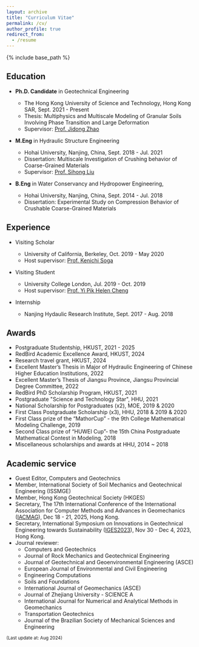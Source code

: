 ```yaml
---
layout: archive
title: "Curriculum Vitae"
permalink: /cv/
author_profile: true
redirect_from:
  - /resume
---
```

{% include base_path %}

Education
-----
* __Ph.D. Candidate__ in Geotechnical Engineering
  * The Hong Kong University of Science and Technology, Hong Kong SAR, Sept. 2021 - Present
  * Thesis: Multiphysics and Multiscale Modeling of Granular Soils Involving Phase Transition and Large Deformation
  * Supervisor: [Prof. Jidong Zhao](http://jzhao.people.ust.hk/group.html)

* __M.Eng__ in Hydraulic Structure Engineering
  * Hohai University, Nanjing, China, Sept. 2018 - Jul. 2021
  * Dissertation: Multiscale Investigation of Crushing behavior of Coarse-Grained Materials
  * Supervisor: [Prof. Sihong Liu](https://www.shliu.com/)

* __B.Eng__ in Water Conservancy and Hydropower Engineering, 
  * Hohai University, Nanjing, China, Sept. 2014 - Jul. 2018
  * Dissertation: Experimental Study on Compression Behavior of Crushable Coarse-Grained Materials 

Experience
-----
* Visiting Scholar	
  * University of California, Berkeley, Oct. 2019 - May 2020
  * Host supervisor: [Prof. Kenichi Soga](http://geomechanics.berkeley.edu/people/soga/)

* Visiting Student	
  * University College London, Jul. 2019 - Oct. 2019
  * Host supervisor: [Prof. Yi Pik Helen Cheng](https://profiles.ucl.ac.uk/6010)

* Internship	
  * Nanjing Hydaulic Research Institute, Sept. 2017 - Aug. 2018
  
Awards
-----
* Postgraduate Studentship, HKUST, 2021 - 2025
* RedBird Academic Excellence Award, HKUST, 2024
* Research travel grant, HKUST, 2024
* Excellent Master’s Thesis in Major of Hydraulic Engineering of Chinese Higher Education Institutions, 2022
* Excellent Master’s Thesis of Jiangsu Province, Jiangsu Provincial Degree Committee, 2022
* RedBird PhD Scholarship Program, HKUST, 2021
* Postgraduate "Science and Technology Star", HHU, 2021
* National Scholarship for Postgraduates (x2), MOE, 2019 & 2020
* First Class Postgraduate Scholarship (x3), HHU, 2018 & 2019 & 2020
* First Class prize of the “MathorCup” - the 9th College Mathematical Modeling Challenge, 2019  
* Second Class prize of “HUWEI Cup”- the 15th China Postgraduate Mathematical Contest in Modeling, 2018  
* Miscellaneous scholarships and awards at HHU, 2014 ~ 2018

Academic service
-----
* Guest Editor, Computers and Geotechnics
* Member, International Society of Soil Mechanics and Geotechnical Engineering (ISSMGE)
* Member, Hong Kong Geotechnical Society (HKGES)
* Secretary, The 17th International Conference of the International Association for Computer Methods and Advances in Geomechanics ([IACMAG](http://iacmag2025.com/)), Dec 18 - 21, 2025, Hong Kong.
* Secretary, International Symposium on Innovations in Geotechnical Engineering towards Sustainability ([IGES2023](https://iges2023.github.io/)), Nov 30 - Dec 4, 2023, Hong Kong.
* Journal reviewer:  
  * Computers and Geotechnics
  * Journal of Rock Mechanics and Geotechnical Engineering
  * Journal of Geotechnical and Geoenvironmental Engineering (ASCE)
  * European Journal of Environmental and Civil Engineering
  * Engineering Computations
  * Soils and Foundations
  * International Journal of Geomechanics (ASCE)
  * Journal of Zhejiang University - SCIENCE A
  * International Journal for Numerical and Analytical Methods in Geomechanics
  * Transportation Geotechnics
  * Journal of the Brazilian Society of Mechanical Sciences and Engineering


<body>
<p style="text-align:left;"><small>(Last update at: Aug 2024)</small></p>
</body>